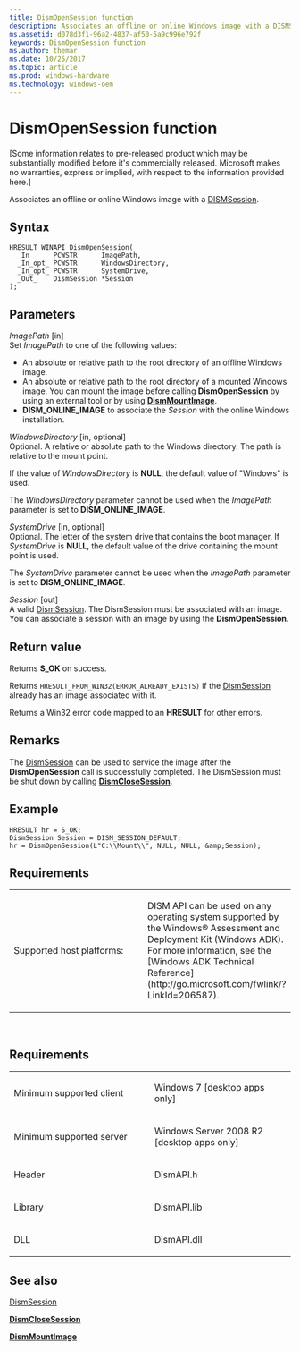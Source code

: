 ```yaml
---
title: DismOpenSession function
description: Associates an offline or online Windows image with a DISMSession.
ms.assetid: d078d3f1-96a2-4837-af50-5a9c996e792f
keywords: DismOpenSession function
ms.author: themar
ms.date: 10/25/2017
ms.topic: article
ms.prod: windows-hardware
ms.technology: windows-oem
---
```


# DismOpenSession function


\[Some information relates to pre-released product which may be substantially modified before it's commercially released. Microsoft makes no warranties, express or implied, with respect to the information provided here.\]

Associates an offline or online Windows image with a [DISMSession](dismsession.md).

Syntax
---

```ManagedCPlusPlus
HRESULT WINAPI DismOpenSession(
  _In_     PCWSTR      ImagePath,
  _In_opt_ PCWSTR      WindowsDirectory,
  _In_opt_ PCWSTR      SystemDrive,
  _Out_    DismSession *Session
);
```

Parameters
-------

*ImagePath* \[in\]  
Set *ImagePath* to one of the following values:

-   An absolute or relative path to the root directory of an offline Windows image.
-   An absolute or relative path to the root directory of a mounted Windows image. You can mount the image before calling **DismOpenSession** by using an external tool or by using [**DismMountImage**](dismmountimage-function.md).
-   **DISM\_ONLINE\_IMAGE** to associate the *Session* with the online Windows installation.

*WindowsDirectory* \[in, optional\]  
Optional. A relative or absolute path to the Windows directory. The path is relative to the mount point.

If the value of *WindowsDirectory* is **NULL**, the default value of "Windows" is used.

The *WindowsDirectory* parameter cannot be used when the *ImagePath* parameter is set to **DISM\_ONLINE\_IMAGE**.

*SystemDrive* \[in, optional\]  
Optional. The letter of the system drive that contains the boot manager. If *SystemDrive* is **NULL**, the default value of the drive containing the mount point is used.

The *SystemDrive* parameter cannot be used when the *ImagePath* parameter is set to **DISM\_ONLINE\_IMAGE**.

*Session* \[out\]  
A valid [DismSession](dismsession.md). The DismSession must be associated with an image. You can associate a session with an image by using the **DismOpenSession**.

Return value
---------

Returns **S\_OK** on success.

Returns `HRESULT_FROM_WIN32(ERROR_ALREADY_EXISTS)` if the [DismSession](dismsession.md) already has an image associated with it.

Returns a Win32 error code mapped to an **HRESULT** for other errors.

## <span id="Remarks"></span><span id="remarks"></span><span id="REMARKS"></span>Remarks


The [DismSession](dismsession.md) can be used to service the image after the **DismOpenSession** call is successfully completed. The DismSession must be shut down by calling [**DismCloseSession**](dismclosesession-function.md).

## <span id="Example"></span><span id="example"></span><span id="EXAMPLE"></span>Example


```ManagedCPlusPlus
HRESULT hr = S_OK; 
DismSession Session = DISM_SESSION_DEFAULT;
hr = DismOpenSession(L"C:\\Mount\\", NULL, NULL, &amp;Session);
```

## <span id="Requirements"></span><span id="requirements"></span><span id="REQUIREMENTS"></span>Requirements


<table>
<colgroup>
<col width="50%" />
<col width="50%" />
</colgroup>
<tbody>
<tr class="odd">
<td><p>Supported host platforms:</p></td>
<td><p>DISM API can be used on any operating system supported by the Windows® Assessment and Deployment Kit (Windows ADK). For more information, see the [Windows ADK Technical Reference](http://go.microsoft.com/fwlink/?LinkId=206587).</p></td>
</tr>
</tbody>
</table>

 

Requirements
---------

<table>
<colgroup>
<col width="50%" />
<col width="50%" />
</colgroup>
<tbody>
<tr class="odd">
<td><p>Minimum supported client</p></td>
<td><p>Windows 7 [desktop apps only]</p></td>
</tr>
<tr class="even">
<td><p>Minimum supported server</p></td>
<td><p>Windows Server 2008 R2 [desktop apps only]</p></td>
</tr>
<tr class="odd">
<td><p>Header</p></td>
<td>DismAPI.h</td>
</tr>
<tr class="even">
<td><p>Library</p></td>
<td>DismAPI.lib</td>
</tr>
<tr class="odd">
<td><p>DLL</p></td>
<td>DismAPI.dll</td>
</tr>
</tbody>
</table>

## <span id="see_also"></span>See also


[DismSession](dismsession.md)

[**DismCloseSession**](dismclosesession-function.md)

[**DismMountImage**](dismmountimage-function.md)

 

 




